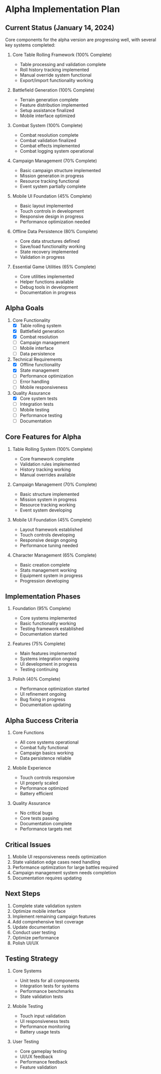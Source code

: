 # Alpha Implementation Plan

## Current Status (January 14, 2024)
Core components for the alpha version are progressing well, with several key systems completed:

1. Core Table Rolling Framework (100% Complete)
   - Table processing and validation complete
   - Roll history tracking implemented
   - Manual override system functional
   - Export/import functionality working

2. Battlefield Generation (100% Complete)
   - Terrain generation complete
   - Feature distribution implemented
   - Setup assistance finalized
   - Mobile interface optimized

3. Combat System (100% Complete)
   - Combat resolution complete
   - Combat validation finalized
   - Combat effects implemented
   - Combat logging system operational

4. Campaign Management (70% Complete)
   - Basic campaign structure implemented
   - Mission generation in progress
   - Resource tracking functional
   - Event system partially complete

5. Mobile UI Foundation (45% Complete)
   - Basic layout implemented
   - Touch controls in development
   - Responsive design in progress
   - Performance optimization needed

6. Offline Data Persistence (80% Complete)
   - Core data structures defined
   - Save/load functionality working
   - State recovery implemented
   - Validation in progress

7. Essential Game Utilities (65% Complete)
   - Core utilities implemented
   - Helper functions available
   - Debug tools in development
   - Documentation in progress

## Alpha Goals
1. Core Functionality
   - [x] Table rolling system
   - [x] Battlefield generation
   - [x] Combat resolution
   - [ ] Campaign management
   - [ ] Mobile interface
   - [ ] Data persistence

2. Technical Requirements
   - [x] Offline functionality
   - [x] State management
   - [ ] Performance optimization
   - [ ] Error handling
   - [ ] Mobile responsiveness

3. Quality Assurance
   - [x] Core system tests
   - [ ] Integration tests
   - [ ] Mobile testing
   - [ ] Performance testing
   - [ ] Documentation

## Core Features for Alpha
1. Table Rolling System (100% Complete)
   - Core framework complete
   - Validation rules implemented
   - History tracking working
   - Manual overrides available

2. Campaign Management (70% Complete)
   - Basic structure implemented
   - Mission system in progress
   - Resource tracking working
   - Event system developing

3. Mobile UI Foundation (45% Complete)
   - Layout framework established
   - Touch controls developing
   - Responsive design ongoing
   - Performance tuning needed

4. Character Management (65% Complete)
   - Basic creation complete
   - Stats management working
   - Equipment system in progress
   - Progression developing

## Implementation Phases
1. Foundation (95% Complete)
   - Core systems implemented
   - Basic functionality working
   - Testing framework established
   - Documentation started

2. Features (75% Complete)
   - Main features implemented
   - Systems integration ongoing
   - UI development in progress
   - Testing continuing

3. Polish (40% Complete)
   - Performance optimization started
   - UI refinement ongoing
   - Bug fixing in progress
   - Documentation updating

## Alpha Success Criteria
1. Core Functions
   - All core systems operational
   - Combat fully functional
   - Campaign basics working
   - Data persistence reliable

2. Mobile Experience
   - Touch controls responsive
   - UI properly scaled
   - Performance optimized
   - Battery efficient

3. Quality Assurance
   - No critical bugs
   - Core tests passing
   - Documentation complete
   - Performance targets met

## Critical Issues
1. Mobile UI responsiveness needs optimization
2. State validation edge cases need handling
3. Performance optimization for large battles required
4. Campaign management system needs completion
5. Documentation requires updating

## Next Steps
1. Complete state validation system
2. Optimize mobile interface
3. Implement remaining campaign features
4. Add comprehensive test coverage
5. Update documentation
6. Conduct user testing
7. Optimize performance
8. Polish UI/UX

## Testing Strategy
1. Core Systems
   - Unit tests for all components
   - Integration tests for systems
   - Performance benchmarks
   - State validation tests

2. Mobile Testing
   - Touch input validation
   - UI responsiveness tests
   - Performance monitoring
   - Battery usage tests

3. User Testing
   - Core gameplay testing
   - UI/UX feedback
   - Performance feedback
   - Feature validation